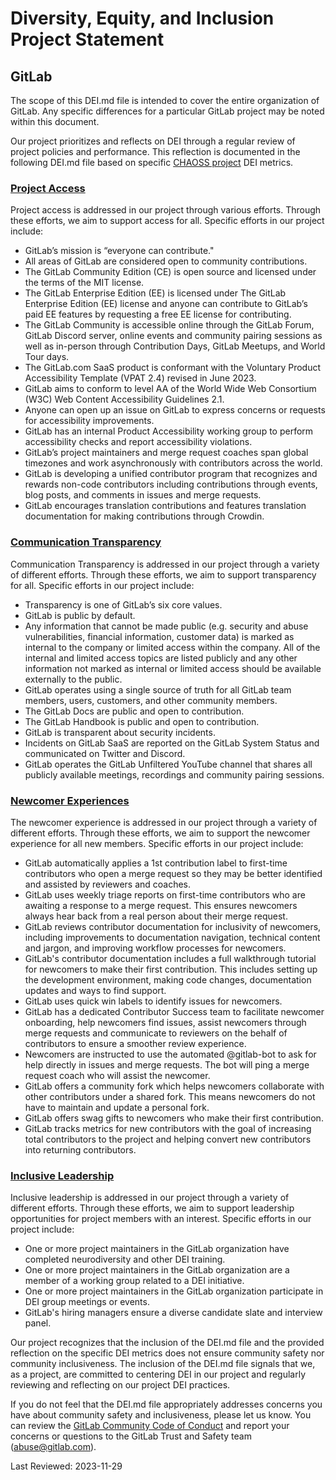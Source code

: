 # Diversity, Equity, and Inclusion Project Statement

<!---
The DEI.md file was originally created in the CHAOSS project. This comment provides attribution of that work as defined under the MIT license.
-->

<!---
Please use the DEI.md Guide at https://github.com/badging/ProjectBadging/blob/main/Guide.DEI.md when creating your DEI.md file
-->

## GitLab

The scope of this DEI.md file is intended to cover the entire organization of GitLab. Any specific differences for a particular GitLab project may be noted within this document.

Our project prioritizes and reflects on DEI through a regular review of project policies and performance. This reflection is documented in the following DEI.md file based on specific [CHAOSS project](https://chaoss.community) DEI metrics.

### [Project Access](https://chaoss.community/?p=4953)

Project access is addressed in our project through various efforts. Through these efforts, we aim to support access for all. Specific efforts in our project include:

- GitLab’s mission is “everyone can contribute."
- All areas of GitLab are considered open to community contributions.
- The GitLab Community Edition (CE) is open source and licensed under the terms of the MIT license.
- The GitLab Enterprise Edition (EE) is licensed under The GitLab Enterprise Edition (EE) license and anyone can contribute to GitLab’s paid EE features by requesting a free EE license for contributing.
- The GitLab Community is accessible online through the GitLab Forum, GitLab Discord server, online events and community pairing sessions as well as in-person through Contribution Days, GitLab Meetups, and World Tour days.
- The GitLab.com SaaS product is conformant with the Voluntary Product Accessibility Template (VPAT 2.4) revised in June 2023.
- GitLab aims to conform to level AA of the World Wide Web Consortium (W3C) Web Content Accessibility Guidelines 2.1.
- Anyone can open up an issue on GitLab to express concerns or requests for accessibility improvements.
- GitLab has an internal Product Accessibility working group to perform accessibility checks and report accessibility violations.
- GitLab’s project maintainers and merge request coaches span global timezones and work asynchronously with contributors across the world.
- GitLab is developing a unified contributor program that recognizes and rewards non-code contributors including contributions through events, blog posts, and comments in issues and merge requests.
- GitLab encourages translation contributions and features translation documentation for making contributions through Crowdin.

### [Communication Transparency](https://chaoss.community/?p=4957)

Communication Transparency is addressed in our project through a variety of different efforts. Through these efforts, we aim to support transparency for all. Specific efforts in our project include:

- Transparency is one of GitLab’s six core values.
- GitLab is public by default.
- Any information that cannot be made public (e.g. security and abuse vulnerabilities, financial information, customer data) is marked as internal to the company or limited access within the company. All of the internal and limited access topics are listed publicly and any other information not marked as internal or limited access should be available externally to the public.
- GitLab operates using a single source of truth for all GitLab team members, users, customers, and other community members.
- The GitLab Docs are public and open to contribution.
- The GitLab Handbook is public and open to contribution.
- GitLab is transparent about security incidents.
- Incidents on GitLab SaaS are reported on the GitLab System Status and communicated on Twitter and Discord.
- GitLab operates the GitLab Unfiltered YouTube channel that shares all publicly available meetings, recordings and community pairing sessions.

### [Newcomer Experiences](https://chaoss.community/?p=4891)

The newcomer experience is addressed in our project through a variety of different efforts. Through these efforts, we aim to support the newcomer experience for all new members. Specific efforts in our project include:

- GitLab automatically applies a 1st contribution label to first-time contributors who open a merge request so they may be better identified and assisted by reviewers and coaches.
- GitLab uses weekly triage reports on first-time contributors who are awaiting a response to a merge request. This ensures newcomers always hear back from a real person about their merge request.
- GitLab reviews contributor documentation for inclusivity of newcomers, including improvements to documentation navigation, technical content and jargon, and improving workflow processes for newcomers.
- GitLab's contributor documentation includes a full walkthrough tutorial for newcomers to make their first contribution. This includes setting up the development environment, making code changes, documentation updates and ways to find support.
- GitLab uses quick win labels to identify issues for newcomers.
- GitLab has a dedicated Contributor Success team to facilitate newcomer onboarding, help newcomers find issues, assist newcomers through merge requests and communicate to reviewers on the behalf of contributors to ensure a smoother review experience.
- Newcomers are instructed to use the automated @gitlab-bot to ask for help directly in issues and merge requests. The bot will ping a merge request coach who will assist the newcomer.
- GitLab offers a community fork which helps newcomers collaborate with other contributors under a shared fork. This means newcomers do not have to maintain and update a personal fork.
- GitLab offers swag gifts to newcomers who make their first contribution.
- GitLab tracks metrics for new contributors with the goal of increasing total contributors to the project and helping convert new contributors into returning contributors.

### [Inclusive Leadership](https://chaoss.community/?p=3522)

Inclusive leadership is addressed in our project through a variety of different efforts. Through these efforts, we aim to support leadership opportunities for project members with an interest. Specific efforts in our project include:

- One or more project maintainers in the GitLab organization have completed neurodiversity and other DEI training.
- One or more project maintainers in the GitLab organization are a member of a working group related to a DEI initiative.
- One or more project maintainers in the GitLab organization participate in DEI group meetings or events.
- GitLab's hiring managers ensure a diverse candidate slate and interview panel.

Our project recognizes that the inclusion of the DEI.md file and the provided reflection on the specific DEI metrics does not ensure community safety nor community inclusiveness. The inclusion of the DEI.md file signals that we, as a project, are committed to centering DEI in our project and regularly reviewing and reflecting on our project DEI practices.

If you do not feel that the DEI.md file appropriately addresses concerns you have about community safety and inclusiveness, please let us know. You can review the [GitLab Community Code of Conduct](https://about.gitlab.com/community/contribute/code-of-conduct/) and report your concerns or questions to the GitLab Trust and Safety team (abuse@gitlab.com).

Last Reviewed: 2023-11-29
